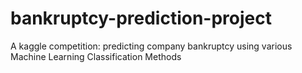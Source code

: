 # bankruptcy-prediction-project
 A kaggle competition: 
predicting company bankruptcy using various Machine Learning Classification Methods
